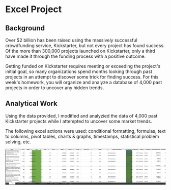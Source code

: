 # Excel Project

## Background

Over $2 billion has been raised using the massively successful crowdfunding service, Kickstarter, but not every project has found success. Of the more than 300,000 projects launched on Kickstarter, only a third have made it through the funding process with a positive outcome.

Getting funded on Kickstarter requires meeting or exceeding the project's initial goal, so many organizations spend months looking through past projects in an attempt to discover some trick for finding success. For this week's homework, you will organize and analyze a database of 4,000 past projects in order to uncover any hidden trends.

## Analytical Work

Using the data provided, I modified and analyzied the data of 4,000 past Kickstarter projects while I attempted to uncover some market trends.

The following excel actions were used: conditional formatting, formulas, text to columns, pivot tables, charts & graphs, timestamps, statistical problem solving, etc. 


![ ](images/Q.png)
